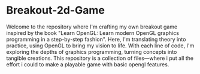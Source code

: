 # Breakout-2d-Game
Welcome to the repository where I'm crafting my own breakout game inspired by the book "Learn OpenGL: Learn modern OpenGL graphics programming in a step-by-step fashion". Here, I'm translating theory into practice, using OpenGL to bring my vision to life. With each line of code, I'm exploring the depths of graphics programming, turning concepts into tangible creations. This repository is a collection of files—where i put all the effort i could to make a playable game with basic opengl features.
